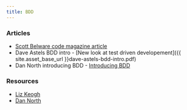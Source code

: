 ```yaml
---
title: BDD
---
```


### Articles

* [Scott Belware code magazine article](http://www.codemag.com/article/0805061)
* Dave Astels BDD intro  - [New look at test driven developement]({{ site.asset_base_url }}dave-astels-bdd-intro.pdf)
* Dan North introducing BDD - [Introducing BDD](http://dannorth.net/introducing-bdd/)

### Resources

* [Liz Keogh](http://lizkeogh.com/)
* [Dan North](http://dannorth.net/blog/)
